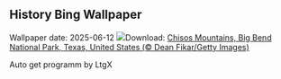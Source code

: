 ## History Bing Wallpaper
Wallpaper date: 2025-06-12
![](https://www.bing.com/th?id=OHR.BigBendChisos_EN-GB2685461627_UHD.jpg&w=1000)Download: [Chisos Mountains, Big Bend National Park, Texas, United States (© Dean Fikar/Getty Images)](https://www.bing.com/th?id=OHR.BigBendChisos_EN-GB2685461627_UHD.jpg)

Auto get programm by LtgX
